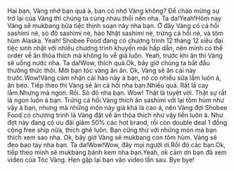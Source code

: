 Hai bạn, Vàng nhớ bạn quá à, bạn có nhớ Vàng không? Để chào mừng sự trở lại của Vàng thì chúng ta cùng nhau thổi nến nha. Ta da!Yeah!Hôm nay Vàng sẽ mukbang bữa tiệc thịnh soạn này nha bạn. Ở đây Vàng có cá hồi sashimi nè, sò đỏ sashimi nè, hào Nhật sashimi nè, trứng cá hồi nè, và tôm hùm Alaska. Yeah! Shobee Food đang có chương trình 12 tháng 12 siêu đại tiệc sinh nhật với nhiều chương trình khuyến mãi hấp dẫn, nên mình có thể order về ăn thỏa thích mà không lo về giá luôn. Yeah, trước khi ăn thì Vàng sẽ uống nước nha. Ta da!Wow, thích quá.Ok, bây giờ chúng ta bắt đầu thưởng thức thôi. Mời bạn tóc vàng ăn ăn. Ok, Vàng sẽ ăn cái này trước.Wow!Vàng cảm nhận cái hào này á bạn, nó có nhiều sữa lắm luôn á, ăn béo. Tiếp theo thì Vàng sẽ ăn cá hồi nha bạn.Nhiều quá. Rất là cay lắm.Nhưng mà ngon. Rồi. Sò đỏ nha bạn. Wow! Thật là tuyệt vời. Thật sự rất là ngon luôn á bạn. Trứng cá hồi.Vàng thích ăn sashimi với lại tôm hùm như vậy á bạn, nhưng mà những món này giá khá là cao á, nên Vàng đợi Shobee Food có chương trình là Vàng đặt về ăn thỏa thích như vậy liền luôn á. Như đợt này đang có ưu đãi giảm 50% các hot brand, rồi còn double deal 1 đồng cộng free ship nữa, thích ghê luôn. Bạn cũng thử với những món mà bạn thích xem sao nha. Ok, bây giờ Vàng sẽ mukbang con tôm hùm. Vàng sẽ đeo bao tay nha bạn. Ta da!Wow!Wow, đây mọi người ơi.Rồi đó các bạn.Ok, tiếp theo mình sẽ mukbang bánh kem nha bạn.Yeah, ok cảm ơn bạn đã xem video của Tóc Vàng. Hẹn gặp lại bạn vào video lần sau. Bye bye!